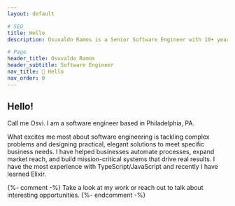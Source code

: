 ```yaml
---
layout: default

# SEO
title: Hello
description: Osuvaldo Ramos is a Senior Software Engineer with 10+ years of experience in TypeScript, JavaScript, Elixir, and C#, specializing in scalable full-stack development.

# Page
header_title: Osuvaldo Ramos
header_subtitle: Software Engineer
nav_title: 👋 Hello
nav_order: 0
---
```


## Hello!

Call me Osvi. I am a software engineer based in Philadelphia, PA.

What excites me most about software engineering is tackling complex problems and designing practical, elegant solutions to meet specific business needs. I have helped businesses automate processes, expand market reach, and build mission-critical systems that drive real results. I have the most experience with TypeScript/JavaScript and recently I have learned Elixir.

{%- comment -%} Take a look at my work or reach out to talk about interesting opportunities. {%- endcomment -%}
